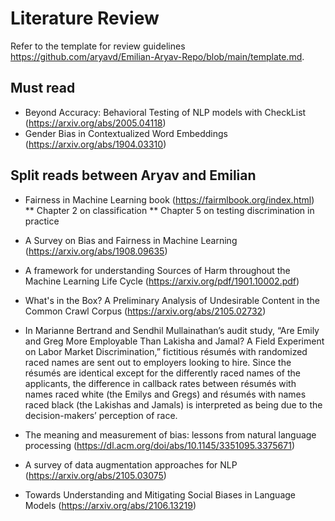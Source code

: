 # Literature Review
Refer to the template for review guidelines <https://github.com/aryavd/Emilian-Aryav-Repo/blob/main/template.md>.

## Must read 
* Beyond Accuracy: Behavioral Testing of NLP models with CheckList (https://arxiv.org/abs/2005.04118)
* Gender Bias in Contextualized Word Embeddings (https://arxiv.org/abs/1904.03310)

## Split reads between Aryav and Emilian
* Fairness in Machine Learning book (https://fairmlbook.org/index.html) 
** Chapter 2 on classification 
** Chapter 5 on testing discrimination in practice

* A Survey on Bias and Fairness in Machine Learning (https://arxiv.org/abs/1908.09635)

* A framework for understanding Sources of Harm throughout the Machine Learning Life Cycle (https://arxiv.org/pdf/1901.10002.pdf)

* What's in the Box? A Preliminary Analysis of Undesirable Content in the Common Crawl Corpus (https://arxiv.org/abs/2105.02732) 

* In Marianne Bertrand and Sendhil Mullainathan’s audit study, “Are Emily and Greg More Employable Than Lakisha and Jamal? A Field Experiment on Labor Market Discrimination,” fictitious résumés with randomized raced names are sent out to employers looking to hire. Since the résumés are identical except for the differently raced names of the applicants, the difference in callback rates between résumés with names raced white (the Emilys and Gregs) and résumés with names raced black (the Lakishas and Jamals) is interpreted as being due to the decision-makers’ perception of race.

* The meaning and measurement of bias: lessons from natural language processing (https://dl.acm.org/doi/abs/10.1145/3351095.3375671)

* A survey of data augmentation approaches for NLP (https://arxiv.org/abs/2105.03075) 

* Towards Understanding and Mitigating Social Biases in Language Models (https://arxiv.org/abs/2106.13219) 
